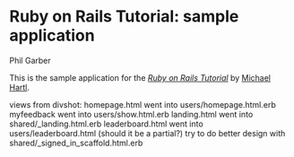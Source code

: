 # Ruby on Rails Tutorial: sample application
Phil Garber

This is the sample application for
the [*Ruby on Rails Tutorial*](http://railstutorial.org/)
by [Michael Hartl](http://michaelhartl.com/).

views from divshot:
homepage.html went into users/homepage.html.erb
myfeedback went into users/show.html.erb
landing.html went into shared/_landing.html.erb
leaderboard.html went into users/leaderboard.html (should it be a partial?)
try to do better design with shared/_signed_in_scaffold.html.erb